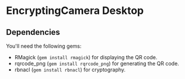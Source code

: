 EncryptingCamera Desktop
==========================

Dependencies
-------------

You'll need the following gems:

- RMagick (`gem install rmagick`) for displaying the QR code.
- rqrcode\_png (`gem install rqrcode_png`) for generating the QR code.
- rbnacl (`gem install rbnacl`) for cryptography.
